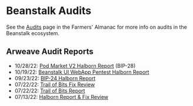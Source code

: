 # Beanstalk Audits

See the [Audits](https://docs.bean.money/protocol-resources/audits) page in the Farmers' Almanac for more info on audits in the Beanstalk ecosystem.

## Arweave Audit Reports

* 10/28/22: [Pod Market V2 Halborn Report](https://arweave.net/eLFWy47yKtbwnhMgmtdbdcRbxwaXPJ4BB0LiEzx8hZg) (BIP-28)
* 10/19/22: [Beanstalk UI WebApp Pentest Halborn Report](https://arweave.net/o3PO8IqR0EFtkjmgATMXbMkMaZL3AcWYnHYq7XT8U3Q)
* 09/23/22: [BIP-24 Halborn Report](https://arweave.net/9CX_DCDceBugfmpHhxlL85gkCn-4Yu0eQQQsZ9ckY8w)
* 07/22/22: [Trail of Bits Fix Review](https://arweave.net/5I9RndHbz5X1x785-jQ3IeVcv-LuB-EmpKCsJGa9OuA)
* 07/22/22: [Trail of Bits Report](https://arweave.net/5EH9Bl7dtI7B3Ws5l-dTezISNegODxAw6VHcb7JlHW8)
* 07/13/22: [Halborn Report & Fix Review](https://arweave.net/0Ad4kyk1DtiPOa5swQu6rxQzzfbdUq5_fxhk4LLO8L0)
